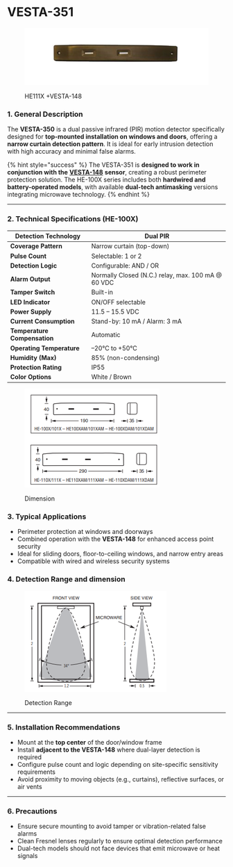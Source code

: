 # VESTA-351

<figure><img src=".gitbook/assets/image (14) (1) (1) (1) (1) (1) (1).png" alt=""><figcaption><p>HE111X +VESTA-148</p></figcaption></figure>

### **1. General Description**

The **VESTA-350** is a dual passive infrared (PIR) motion detector specifically designed for **top-mounted installation on windows and doors**, offering a **narrow curtain detection pattern**. It is ideal for early intrusion detection with high accuracy and minimal false alarms.

{% hint style="success" %}
The VESTA-351 is **designed to work in conjunction with the** [**VESTA-148**](https://vesta-guide.gitbook.io/vesta-guide/vesta-148) **sensor**, creating a robust perimeter protection solution. The HE-100X series includes both **hardwired and battery-operated models**, with available **dual-tech antimasking** versions integrating microwave technology.
{% endhint %}

***

### **2. Technical Specifications (HE-100X)**

| **Detection Technology**     | Dual PIR                                           |
| ---------------------------- | -------------------------------------------------- |
| **Coverage Pattern**         | Narrow curtain (top-down)                          |
| **Pulse Count**              | Selectable: 1 or 2                                 |
| **Detection Logic**          | Configurable: AND / OR                             |
| **Alarm Output**             | Normally Closed (N.C.) relay, max. 100 mA @ 60 VDC |
| **Tamper Switch**            | Built-in                                           |
| **LED Indicator**            | ON/OFF selectable                                  |
| **Power Supply**             | 11.5 – 15.5 VDC                                    |
| **Current Consumption**      | Stand-by: 10 mA / Alarm: 3 mA                      |
| **Temperature Compensation** | Automatic                                          |
| **Operating Temperature**    | –20°C to +50°C                                     |
| **Humidity (Max)**           | 85% (non-condensing)                               |
| **Protection Rating**        | IP55                                               |
| **Color Options**            | White / Brown                                      |

<figure><img src=".gitbook/assets/image (264).png" alt=""><figcaption><p>Dimension</p></figcaption></figure>

### **3. Typical Applications**

* Perimeter protection at windows and doorways
* Combined operation with the **VESTA-148** for enhanced access point security
* Ideal for sliding doors, floor-to-ceiling windows, and narrow entry areas
* Compatible with wired and wireless security systems

### 4. Detection Range and dimension

<figure><img src=".gitbook/assets/image (260).png" alt=""><figcaption><p>Detection Range</p></figcaption></figure>

***

### **5. Installation Recommendations**

* Mount at the **top center** of the door/window frame
* Install **adjacent to the VESTA-148** where dual-layer detection is required
* Configure pulse count and logic depending on site-specific sensitivity requirements
* Avoid proximity to moving objects (e.g., curtains), reflective surfaces, or air vents

***

### **6. Precautions**

* Ensure secure mounting to avoid tamper or vibration-related false alarms
* Clean Fresnel lenses regularly to ensure optimal detection performance
* Dual-tech models should not face devices that emit microwave or heat signals

